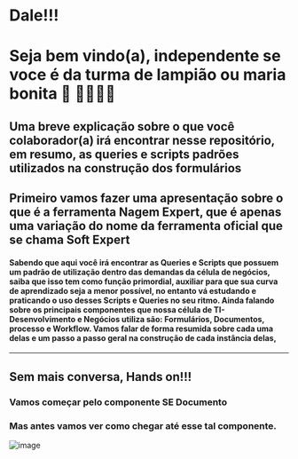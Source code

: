 # Dale!!! 
# Seja bem vindo(a), independente se voce é da turma de lampião ou maria bonita 🎉 👨‍💻👩‍💻

## Uma breve explicação sobre o que você colaborador(a) irá encontrar nesse repositório, em resumo, as queries e scripts padrões utilizados na construção dos formulários 

## Primeiro vamos fazer uma apresentação sobre o que é a ferramenta Nagem Expert, que é apenas uma variação do nome da ferramenta oficial que se chama Soft Expert

#### Sabendo que aqui você irá encontrar as Queries e Scripts que possuem um padrão de utilização dentro das demandas da célula de negócios, saiba que isso tem como função primordial, auxiliar para que sua curva de aprendizado seja a menor possível, no entanto vá estudando e praticando o uso desses Scripts e Queries no seu ritmo. Ainda falando sobre os principais componentes que nossa célula de TI-Desenvolvimento e Negócios utiliza são: Formulários, Documentos, processo e Workflow. Vamos falar de forma resumida sobre cada uma delas e um passo a passo geral na construção de cada instância delas,   

------------------------------------------------------------------------

## Sem mais conversa, Hands on!!!

### Vamos começar pelo componente SE Documento
### Mas antes vamos ver como chegar até esse tal componente.
![image](https://user-images.githubusercontent.com/95197081/172160451-3928045b-1273-43d1-9c82-f38c269d7492.png)










